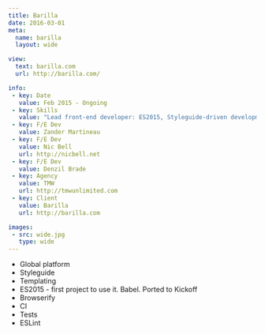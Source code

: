 ```yaml
---
title: Barilla
date: 2016-03-01
meta:
  name: barilla
  layout: wide

view:
  text: barilla.com
  url: http://barilla.com/

info:
 - key: Date
   value: Feb 2015 - Ongoing
 - key: Skills
   value: "Lead front-end developer: ES2015, Styleguide-driven development"
 - key: F/E Dev
   value: Zander Martineau
 - key: F/E Dev
   value: Nic Bell
   url: http://nicbell.net
 - key: F/E Dev
   value: Denzil Brade
 - key: Agency
   value: TMW
   url: http://tmwunlimited.com
 - key: Client
   value: Barilla
   url: http://barilla.com

images:
 - src: wide.jpg
   type: wide
---
```


- Global platform
- Styleguide
- Templating
- ES2015 - first project to use it. Babel. Ported to Kickoff
- Browserify
- CI
- Tests
- ESLint
